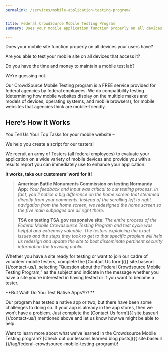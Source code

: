 ```yaml
---
permalink: /services/mobile-application-testing-program/


title: Federal CrowdSource Mobile Testing Program
summary: Does your mobile application function properly on all devices your users have? Are you able to test your mobile site on all devices that access it? Do you have the time and money to maintain a mobile test lab?

---
```


Does your mobile site function properly on all devices your users have?

Are you able to test your mobile site on all devices that access it?

Do you have the time and money to maintain a mobile test lab?

We&#8217;re guessing not.

Our CrowdSource Mobile Testing program is a FREE service provided for federal agencies by federal employees. We do compatibility testing (determining how mobile websites display on the multiple makes and models of devices, operating systems, and mobile browsers), for mobile websites that agencies think are mobile-friendly.

## Here&#8217;s How It Works

You Tell Us Your Top Tasks for your mobile website &#8211;

We help you create a script for our testers!

We recruit an army of Testers (all federal employees) to evaluate your application on a wide variety of mobile devices and provide you with a results report you can immediately use to enhance your application.

**It works, take our customers&#8217; word for it!**

> **American Battle Monuments Commission on testing Normandy App:** _Your feedback and input was critical to our testing process. In fact, you’ll notice a big difference on the home screen that stemmed directly from your comments. Instead of the scrolling left to right navigation from the home screen, we redesigned the home screen so the five main subpages are all right there._
>
> **TSA on testing TSA.gov responsive site**: _The entire process of the Federal Mobile Crowdsource Testing Program and test cycle was helpful and extremely valuable. The testers explaining the exact issues and the steps they took to get to that specific problem will help us redesign and update the site to best disseminate pertinent security information the traveling public._

Whether you have a site ready for testing or want to join our cadre of volunteer mobile testers, complete the [Contact Us form]({{ site.baseurl }}/contact-us/), selecting “Question about the Federal Crowdsource Mobile Testing Program,” as the subject and indicate in the message whether you have a site you're interested in having tested or if you want to become a tester.

**But Wait! Do You Test Native Apps?!?! **

Our program has tested a native app or two, but there have been some challenges to doing so. If your app is already in the app stores, then we won’t have a problem. Just complete the [Contact Us form]({{ site.baseurl }}/contact-us/) mentioned above and let us know how we might be able to help.

Want to learn more about what we&#8217;ve learned in the Crowdsource Mobile Testing program?  [Check out our lessons learned blog posts]({{ site.baseurl }}/tag/federal-crowdsource-mobile-testing-program/)!
